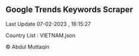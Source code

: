 

## Google Trends Keywords Scraper 
 
Last Update 07-02-2023 , 16:15:27

Country List :
VIETNAM.json



© Abdul Muttaqin 
